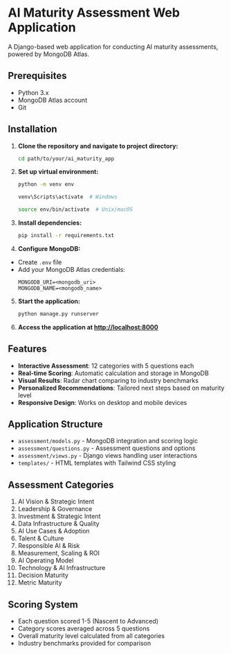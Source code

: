 # AI Maturity Assessment Web Application

A Django-based web application for conducting AI maturity assessments, powered by MongoDB Atlas.

## Prerequisites
- Python 3.x
- MongoDB Atlas account
- Git

## Installation

1. **Clone the repository and navigate to project directory:**
   ```bash
   cd path/to/your/ai_maturity_app
   ```

2. **Set up virtual environment:**
   ```bash
   python -m venv env

   venv\Scripts\activate  # Windows
   
   source env/bin/activate  # Unix/macOS
   ```

3. **Install dependencies:**
   ```bash
   pip install -r requirements.txt
   ```

4. **Configure MongoDB:**
- Create `.env` file
- Add your MongoDB Atlas credentials:
   ```
   MONGODB_URI=<mongodb_uri>
   MONGODB_NAME=<mongodb_name>
    ```

5. **Start the application:**
   ```bash
   python manage.py runserver
   ```

6. **Access the application at [http://localhost:8000](http://localhost:8000)**

<!-- ## Features
- 12 assessment categories with 5 questions each
- Real-time scoring with MongoDB storage
- Interactive radar charts for results
- Personalized recommendations
- Responsive design for all devices

## Need Help?
Check our [documentation](docs/README.md) or create an issue in the repository. -->

<!-- # AI Maturity Assessment Web Application

Django web application for conducting AI maturity assessments with MongoDB Atlas backend.

## Setup Instructions
1. **Navigate to your project directory***
   - cd path\to\your\project

# 2. Create and activate a virtual environment
python -m venv env
source env/bin/activate  # For Unix/macOS
# OR
venv\Scripts\activate      # For Windows (use in Command Prompt or PowerShell)

# 3. Install project dependencies
pip install -r requirements.txt

# 4. Update .env file with MongoDB Atlas credentials
# Open the .env file and replace <username>, <password>, <cluster> with your MongoDB credentials

# 5. Run the application
python manage.py runserver

# 6. Access the application at
# http://localhost:8000 -->

<!-- 1. **Install Dependencies**
   ```bash
   pip install -r requirements.txt
   ```

2. **Configure MongoDB Atlas**
   - Update `.env` file with your MongoDB Atlas connection string
   - Replace `username`, `password`, and `cluster` with your credentials

3. **Run the Application**
   ```bash
   To Run the Application:
   Install dependencies: pip install -r requirements.txt
   Update .env with your MongoDB Atlas credentials
   Run: python manage.py runserver

Access at http://localhost:8000
   venv\Scripts\activate
   ```
   ```bash
   python manage.py runserver
   ```

4. **Access the Application**
   - Open browser to `http://localhost:8000`
   - Start the assessment and complete all 12 categories -->

## Features

- **Interactive Assessment**: 12 categories with 5 questions each
- **Real-time Scoring**: Automatic calculation and storage in MongoDB
- **Visual Results**: Radar chart comparing to industry benchmarks
- **Personalized Recommendations**: Tailored next steps based on maturity level
- **Responsive Design**: Works on desktop and mobile devices

## Application Structure

- `assessment/models.py` - MongoDB integration and scoring logic
- `assessment/questions.py` - Assessment questions and options
- `assessment/views.py` - Django views handling user interactions
- `templates/` - HTML templates with Tailwind CSS styling

## Assessment Categories

1. AI Vision & Strategic Intent
2. Leadership & Governance
3. Investment & Strategic Intent
4. Data Infrastructure & Quality
5. AI Use Cases & Adoption
6. Talent & Culture
7. Responsible AI & Risk
8. Measurement, Scaling & ROI
9. AI Operating Model
10. Technology & AI Infrastructure
11. Decision Maturity
12. Metric Maturity

## Scoring System

- Each question scored 1-5 (Nascent to Advanced)
- Category scores averaged across 5 questions
- Overall maturity level calculated from all categories
- Industry benchmarks provided for comparison 